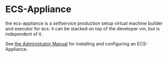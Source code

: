 # ECS-Appliance

the ecs-appliance is a selfservice production setup virtual machine builder and executor for ecs.
it can be stacked on top of the developer vm, but is independent of it. 

See [the Administrator Manual](https://ecs-org.github.io/ecs-docs/admin-manual/index.html) for installing and configuring an ECS-Appliance.
